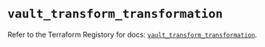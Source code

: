 # `vault_transform_transformation`

Refer to the Terraform Registory for docs: [`vault_transform_transformation`](https://www.terraform.io/docs/providers/vault/r/transform_transformation).
